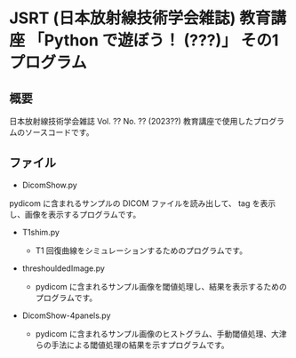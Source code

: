 # JSRT (日本放射線技術学会雑誌) 教育講座 「Python で遊ぼう！ (???)」 その1 プログラム

## 概要

日本放射線技術学会雑誌 Vol. ?? No. ?? (2023??) 教育講座で使用したプログラムのソースコードです。

## ファイル

* DicomShow.py

pydicom に含まれるサンプルの DICOM ファイルを読み出して、 tag を表示し、画像を表示するプログラムです。

* T1shim.py
  * T1 回復曲線をシミュレーションするためのプログラムです。

* threshouldedImage.py
  * pydicom に含まれるサンプル画像を閾値処理し、結果を表示するためのプログラムです。

* DicomShow-4panels.py
  * pydicom に含まれるサンプル画像のヒストグラム、手動閾値処理、大津らの手法による閾値処理の結果を示すプログラムです。
